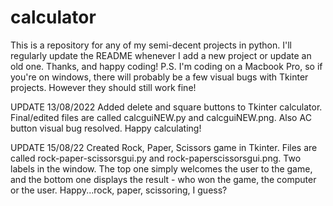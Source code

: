 # calculator
This is a repository for any of my semi-decent projects in python.
I'll regularly update the README whenever I add a new project or update an old one. 
Thanks, and happy coding!
P.S. I'm coding on a Macbook Pro, so if you're on windows, there will probably be a few visual bugs with Tkinter projects. However they should still work fine!

UPDATE
13/08/2022
Added delete and square buttons to Tkinter calculator. Final/edited files are called calcguiNEW.py and calcguiNEW.png. Also AC button visual bug resolved. 
Happy calculating!

UPDATE 
15/08/22
Created Rock, Paper, Scissors game in Tkinter. Files are called rock-paper-scissorsgui.py and rock-paperscissorsgui.png. Two labels in the window. The top one simply welcomes the user to the game, and the bottom one displays the result - who won the game, the computer or the user. 
Happy...rock, paper, scissoring, I guess?
